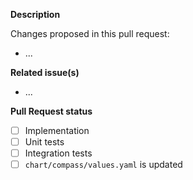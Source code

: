 <!--   Thank you for your contribution. Before you submit the pull request:
1. Follow contributing guidelines, templates, the recommended Git workflow, and any related documentation.
2. Read and submit the required Contributor Licence Agreements (https://github.com/kyma-project/community/blob/master/CONTRIBUTING.md#agreements-and-licenses).
3. Test your changes and attach their results to the pull request.
4. Update the relevant documentation.
-->

**Description**

Changes proposed in this pull request:
- ...

**Related issue(s)**
<!-- If you refer to a particular issue, provide its number. For example, `Resolves #123`, `Fixes #43`, or `See also #33`. -->
- ...

**Pull Request status**
<!-- Feel free to construct the checklist with whatever items seem most reasonable for your change. You could disassemble the Implementation part to even smaller separate checklist items if you're working on something big for example. But do make the effort to provide a checklist of some sort so that the core team as well as the community can have an idea about the progress of your Pull Request.
-->

- [ ] Implementation
- [ ] Unit tests
- [ ] Integration tests
- [ ] `chart/compass/values.yaml` is updated <!-- in case of code changes in the `components` or `tests` directories -->
